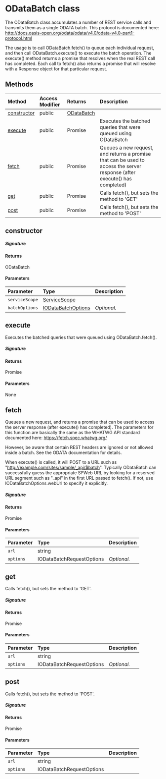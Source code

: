 # ODataBatch class

The ODataBatch class accumulates a number of REST service calls and 
transmits them as a single ODATA batch. This protocol is documented here: 
http://docs.oasis-open.org/odata/odata/v4.0/odata-v4.0-part1-protocol.html 
 
The usage is to call ODataBatch.fetch() to queue each individual request, 
and then call ODataBatch.execute() to execute the batch operation. 
The execute() method returns a promise that resolves when the real REST 
call has completed. Each call to fetch() also returns a promise that will 
resolve with a Response object for that particular request. 






## Methods

| Method	   | Access Modifier | Returns	| Description|
|:-------------|:----|:-------|:-----------|
|[constructor](#constructor)     | public | [ODataBatch](ODataBatch.md) |  |
|[execute](#execute)     | public | Promise<ODataBatch> | Executes the batched queries that were queued using ODataBatch |
|[fetch](#fetch)     | public | Promise<Response> | Queues a new request, and returns a promise that can be used to access  the server response (after execute() has completed) |
|[get](#get)     | public | Promise<Response> | Calls fetch(), but sets the method to 'GET' |
|[post](#post)     | public | Promise<Response> | Calls fetch(), but sets the method to 'POST' |




## constructor



##### Signature

#### Returns
ODataBatch

#### Parameters


| Parameter	   | Type    | Description |
|:-------------|:---------------|:------------|
| `serviceScope`    | [ServiceScope](ServiceScope.md) |  |
| `batchOptions`    | [IODataBatchOptions](IODataBatchOptions.md) | _Optional._ |


## execute

Executes the batched queries that were queued using ODataBatch.fetch().

##### Signature

#### Returns
Promise<ODataBatch>

#### Parameters
None


## fetch

Queues a new request, and returns a promise that can be used to access 
the server response (after execute() has completed). The parameters for 
this function are basically the same as the WHATWG API standard documented here: 
https://fetch.spec.whatwg.org/ 
 
However, be aware that certain REST headers are ignored or not allowed inside 
a batch. See the ODATA documentation for details. 
 
When execute() is called, it will POST to a URL such as 
"http://example.com/sites/sample/_api/$batch". Typically ODataBatch can successfully 
guess the appropriate SPWeb URL by looking for a reserved URL segment such as "_api" 
in the first URL passed to fetch(). If not, use IODataBatchOptions.webUrl to specify it 
explicitly. 


##### Signature

#### Returns
Promise<Response>

#### Parameters


| Parameter	   | Type    | Description |
|:-------------|:---------------|:------------|
| `url`    | string |  |
| `options`    | IODataBatchRequestOptions | _Optional._ |


## get

Calls fetch(), but sets the method to 'GET'.

##### Signature

#### Returns
Promise<Response>

#### Parameters


| Parameter	   | Type    | Description |
|:-------------|:---------------|:------------|
| `url`    | string |  |
| `options`    | IODataBatchRequestOptions | _Optional._ |


## post

Calls fetch(), but sets the method to 'POST'.

##### Signature

#### Returns
Promise<Response>

#### Parameters


| Parameter	   | Type    | Description |
|:-------------|:---------------|:------------|
| `url`    | string |  |
| `options`    | IODataBatchRequestOptions |  |

